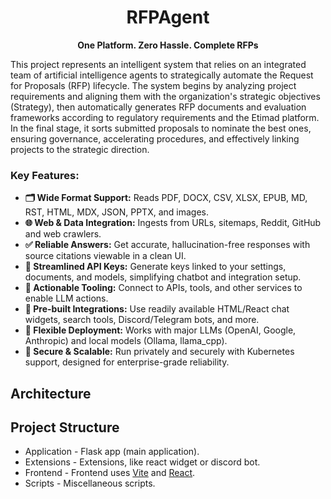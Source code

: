 <h1 align="center">
  RFPAgent
</h1>

<p align="center">
  <strong>One Platform. Zero Hassle. Complete RFPs</strong>
</p>

<p align="left">
  This project represents an intelligent system that relies on an integrated team of artificial intelligence agents to strategically automate the Request for Proposals (RFP) lifecycle. The system begins by analyzing project requirements and aligning them with the organization's strategic objectives (Strategy), then automatically generates RFP documents and evaluation frameworks according to regulatory requirements and the Etimad platform. In the final stage, it sorts submitted proposals to nominate the best ones, ensuring governance, accelerating procedures, and effectively linking projects to the strategic direction.
</p>

<h3 align="left">
  <strong>Key Features:</strong>
</h3>
<ul align="left">
    <li><strong>🗂️ Wide Format Support:</strong> Reads PDF, DOCX, CSV, XLSX, EPUB, MD, RST, HTML, MDX, JSON, PPTX, and images.</li>
    <li><strong>🌐 Web & Data Integration:</strong> Ingests from URLs, sitemaps, Reddit, GitHub and web crawlers.</li>
    <li><strong>✅ Reliable Answers:</strong> Get accurate, hallucination-free responses with source citations viewable in a clean UI.</li>
    <li><strong>🔑 Streamlined API Keys:</strong>  Generate keys linked to your settings, documents, and models, simplifying chatbot and integration setup.</li>
    <li><strong>🔗 Actionable Tooling:</strong> Connect to APIs, tools, and other services to enable LLM actions.</li>
    <li><strong>🧩 Pre-built Integrations:</strong> Use readily available HTML/React chat widgets, search tools, Discord/Telegram bots, and more.</li>
    <li><strong>🔌 Flexible Deployment:</strong> Works with major LLMs (OpenAI, Google, Anthropic) and local models (Ollama, llama_cpp).</li>
    <li><strong>🏢 Secure & Scalable:</strong> Run privately and securely with Kubernetes support, designed for enterprise-grade reliability.</li>
</ul>

## Architecture

## Project Structure

- Application - Flask app (main application).
- Extensions - Extensions, like react widget or discord bot.
- Frontend - Frontend uses <a href="https://vitejs.dev/">Vite</a> and <a href="https://react.dev/">React</a>.
- Scripts - Miscellaneous scripts.

